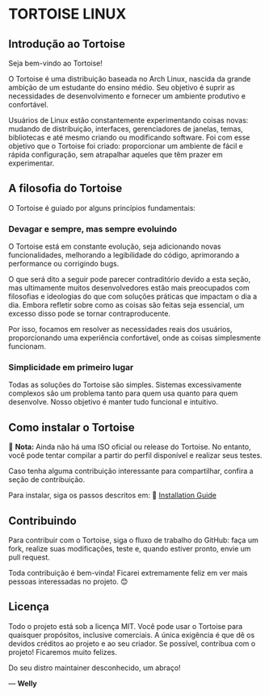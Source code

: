 # TORTOISE LINUX

## Introdução ao Tortoise

Seja bem-vindo ao Tortoise!

O Tortoise é uma distribuição baseada no Arch Linux, nascida da grande ambição de um estudante do ensino médio. Seu objetivo é suprir as necessidades de desenvolvimento e fornecer um ambiente produtivo e confortável.

Usuários de Linux estão constantemente experimentando coisas novas: mudando de distribuição, interfaces, gerenciadores de janelas, temas, bibliotecas e até mesmo criando ou modificando software. Foi com esse objetivo que o Tortoise foi criado: proporcionar um ambiente de fácil e rápida configuração, sem atrapalhar aqueles que têm prazer em experimentar.

## A filosofia do Tortoise

O Tortoise é guiado por alguns princípios fundamentais:

### Devagar e sempre, mas sempre evoluindo

O Tortoise está em constante evolução, seja adicionando novas funcionalidades, melhorando a legibilidade do código, aprimorando a performance ou corrigindo bugs.

O que será dito a seguir pode parecer contraditório devido a esta seção, mas ultimamente muitos desenvolvedores estão mais preocupados com filosofias e ideologias do que com soluções práticas que impactam o dia a dia. Embora refletir sobre como as coisas são feitas seja essencial, um excesso disso pode se tornar contraproducente.

Por isso, focamos em resolver as necessidades reais dos usuários, proporcionando uma experiência confortável, onde as coisas simplesmente funcionam.

### Simplicidade em primeiro lugar

Todas as soluções do Tortoise são simples. Sistemas excessivamente complexos são um problema tanto para quem usa quanto para quem desenvolve. Nosso objetivo é manter tudo funcional e intuitivo.

## Como instalar o Tortoise

📌 **Nota:** Ainda não há uma ISO oficial ou release do Tortoise. No entanto, você pode tentar compilar a partir do perfil disponível e realizar seus testes.

Caso tenha alguma contribuição interessante para compartilhar, confira a seção de contribuição.

Para instalar, siga os passos descritos em:
🔗 [Installation Guide](https://tortoise.wellyxs.com)

## Contribuindo

Para contribuir com o Tortoise, siga o fluxo de trabalho do GitHub: faça um fork, realize suas modificações, teste e, quando estiver pronto, envie um pull request.

Toda contribuição é bem-vinda! Ficarei extremamente feliz em ver mais pessoas interessadas no projeto. 😊

## Licença

Todo o projeto está sob a licença MIT. Você pode usar o Tortoise para quaisquer propósitos, inclusive comerciais. A única exigência é que dê os devidos créditos ao projeto e ao seu criador. Se possível, contribua com o projeto! Ficaremos muito felizes.

Do seu distro maintainer desconhecido, um abraço!

— **Welly**
